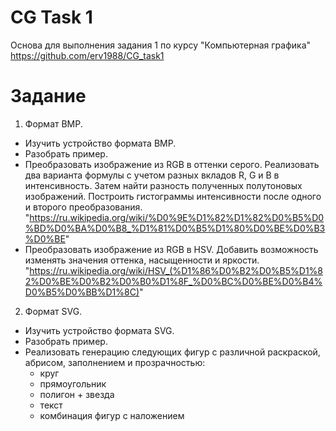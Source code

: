 # CG Task 1
Основа для выполнения задания 1 по курсу "Компьютерная графика"
https://github.com/erv1988/CG_task1

# Задание
1. Формат BMP.
- Изучить устройство формата BMP.
- Разобрать пример.
- Преобразовать изображение из RGB в оттенки серого. Реализовать два варианта формулы с учетом разных вкладов R, G и B в интенсивность. Затем найти разность полученных полутоновых изображений. Построить гистограммы интенсивности после одного и второго преобразования.
  "https://ru.wikipedia.org/wiki/%D0%9E%D1%82%D1%82%D0%B5%D0%BD%D0%BA%D0%B8_%D1%81%D0%B5%D1%80%D0%BE%D0%B3%D0%BE"
- Преобразовать изображение из RGB в HSV. Добавить возможность изменять значения оттенка, насыщенности и яркости.
  "https://ru.wikipedia.org/wiki/HSV_(%D1%86%D0%B2%D0%B5%D1%82%D0%BE%D0%B2%D0%B0%D1%8F_%D0%BC%D0%BE%D0%B4%D0%B5%D0%BB%D1%8C)"

2. Формат SVG.
- Изучить устройство формата SVG.
- Разобрать пример.
- Реализовать генерацию следующих фигур с различной раскраской, абрисом, заполнением и прозрачностью:
  - круг
  - прямоугольник
  - полигон + звезда
  - текст
  - комбинация фигур с наложением